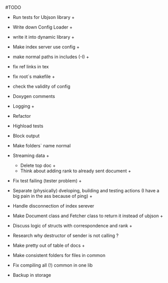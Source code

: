 #TODO

 * Run tests for Ubjson library        +
 * Write down Config Loader            +
 * write it into dynamic library       +
 * Make index server use config        +
 * make normal paths in includes (-I)  +
 * fix ref links in tex
 * fix root`s makefile                 +
 * check the validity of config

 * Doxygen comments
 * Logging                             +
 * Refactor 
 * Highload tests
 * Block output
 * Make folders` name normal

 * Streaming data +
 	* Delete top doc +
	* Think about adding rank to already sent document +
 * Fix test failing (tester problem) +
 * Separate (physically) dveloping, building and testing actions (I have a big pain in the ass because of ping) +
 * Handle disconnection of index serever

 * Make Document class and Fetcher class to return it instead of ubjson +
 * Discuss logic of structs with correspondence and rank +
 * Research why destructor of sender is not calling ?
 * Make pretty out of table of docs +

 * Make consistent folders for files in common
 * Fix compiling all (!) common in one lib

 * Backup in storage

